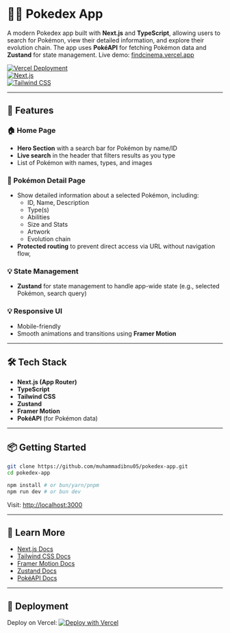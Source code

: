 # 🦸‍♂️ Pokedex App

A modern Pokedex app built with **Next.js** and **TypeScript**, allowing users to search for Pokémon, view their detailed information, and explore their evolution chain. The app uses **PokéAPI** for fetching Pokémon data and **Zustand** for state management. Live demo: [findcinema.vercel.app](https://findcinema.vercel.app)

[![Vercel Deployment](https://img.shields.io/badge/Deployed%20on-Vercel-000?logo=vercel&logoColor=white)](https://vercel.com)  
[![Next.js](https://img.shields.io/badge/built%20with-Next.js-000?logo=next.js)](https://nextjs.org)  
[![Tailwind CSS](https://img.shields.io/badge/styled%20with-Tailwind%20CSS-38bdf8?logo=tailwindcss&logoColor=white)](https://tailwindcss.com)

---

## 🚀 Features

### 🏠 Home Page

- **Hero Section** with a search bar for Pokémon by name/ID
- **Live search** in the header that filters results as you type
- List of Pokémon with names, types, and images

### 📄 Pokémon Detail Page

- Show detailed information about a selected Pokémon, including:
  - ID, Name, Description
  - Type(s)
  - Abilities
  - Size and Stats
  - Artwork
  - Evolution chain
- **Protected routing** to prevent direct access via URL without navigation flow,

### 💡 State Management

- **Zustand** for state management to handle app-wide state (e.g., selected Pokémon, search query)

### 💡 Responsive UI

- Mobile-friendly
- Smooth animations and transitions using **Framer Motion**

---

## 🛠️ Tech Stack

- **Next.js (App Router)**
- **TypeScript**
- **Tailwind CSS**
- **Zustand**
- **Framer Motion**
- **PokéAPI** (for Pokémon data)

---

## 📦 Getting Started

```bash
git clone https://github.com/muhammadibnu05/pokedex-app.git
cd pokedex-app

npm install # or bun/yarn/pnpm
npm run dev # or bun dev
```

Visit: [http://localhost:3000](http://localhost:3000)

---

## 🧠 Learn More

- [Next.js Docs](https://nextjs.org/docs)
- [Tailwind CSS Docs](https://tailwindcss.com/docs)
- [Framer Motion Docs](https://www.framer.com/motion/)
- [Zustand Docs](https://github.com/pmndrs/zustand)
- [PokéAPI Docs](https://pokeapi.co/docs/v2)

---

## 📄 Deployment

Deploy on Vercel:
[![Deploy with Vercel](https://vercel.com/button)](https://vercel.com/new)

```

```
